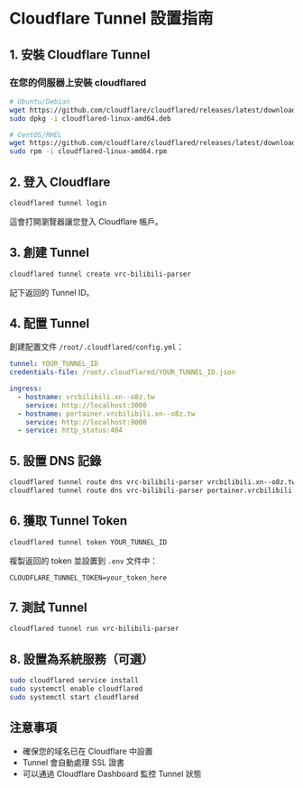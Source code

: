 # Cloudflare Tunnel 設置指南

## 1. 安裝 Cloudflare Tunnel

### 在您的伺服器上安裝 cloudflared

```bash
# Ubuntu/Debian
wget https://github.com/cloudflare/cloudflared/releases/latest/download/cloudflared-linux-amd64.deb
sudo dpkg -i cloudflared-linux-amd64.deb

# CentOS/RHEL
wget https://github.com/cloudflare/cloudflared/releases/latest/download/cloudflared-linux-amd64.rpm
sudo rpm -i cloudflared-linux-amd64.rpm
```

## 2. 登入 Cloudflare

```bash
cloudflared tunnel login
```

這會打開瀏覽器讓您登入 Cloudflare 帳戶。

## 3. 創建 Tunnel

```bash
cloudflared tunnel create vrc-bilibili-parser
```

記下返回的 Tunnel ID。

## 4. 配置 Tunnel

創建配置文件 `/root/.cloudflared/config.yml`：

```yaml
tunnel: YOUR_TUNNEL_ID
credentials-file: /root/.cloudflared/YOUR_TUNNEL_ID.json

ingress:
  - hostname: vrcbilibili.xn--o8z.tw
    service: http://localhost:3000
  - hostname: portainer.vrcbilibili.xn--o8z.tw
    service: http://localhost:9000
  - service: http_status:404
```

## 5. 設置 DNS 記錄

```bash
cloudflared tunnel route dns vrc-bilibili-parser vrcbilibili.xn--o8z.tw
cloudflared tunnel route dns vrc-bilibili-parser portainer.vrcbilibili.xn--o8z.tw
```

## 6. 獲取 Tunnel Token

```bash
cloudflared tunnel token YOUR_TUNNEL_ID
```

複製返回的 token 並設置到 `.env` 文件中：

```
CLOUDFLARE_TUNNEL_TOKEN=your_token_here
```

## 7. 測試 Tunnel

```bash
cloudflared tunnel run vrc-bilibili-parser
```

## 8. 設置為系統服務（可選）

```bash
sudo cloudflared service install
sudo systemctl enable cloudflared
sudo systemctl start cloudflared
```

## 注意事項

- 確保您的域名已在 Cloudflare 中設置
- Tunnel 會自動處理 SSL 證書
- 可以通過 Cloudflare Dashboard 監控 Tunnel 狀態
